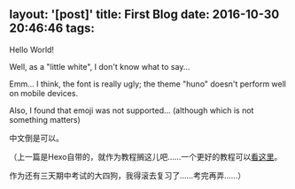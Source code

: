 layout: '[post]'
title: First Blog
date: 2016-10-30 20:46:46
tags:
---
Hello World! 

Well, as a "little white", I don't know what to say... 

Emm... I think, the font is really ugly; the theme "huno" doesn't perform well on mobile devices. 

Also, I found that emoji was not supported... (although which is not something matters)

中文倒是可以。

（上一篇是Hexo自带的，就作为教程搁这儿吧……一个更好的教程可以[看这里](http://www.tuicool.com/articles/AfQnQjy/)。

作为还有三天期中考试的大四狗，我得滚去复习了……考完再弄……）
